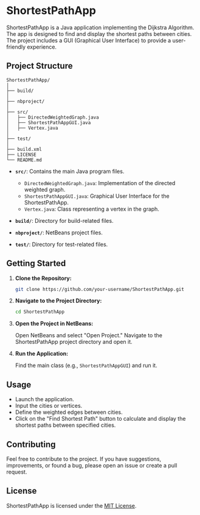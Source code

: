 # ShortestPathApp

ShortestPathApp is a Java application implementing the Dijkstra Algorithm. The app is designed to find and display the shortest paths between cities. The project includes a GUI (Graphical User Interface) to provide a user-friendly experience.

## Project Structure

```
ShortestPathApp/
│
├── build/
│
├── nbproject/
│
├── src/
│   ├── DirectedWeightedGraph.java
│   ├── ShortestPathAppGUI.java
│   ├── Vertex.java
│
├── test/
│
├── build.xml
├── LICENSE
└── README.md
```

- **`src/`**: Contains the main Java program files.
  - `DirectedWeightedGraph.java`: Implementation of the directed weighted graph.
  - `ShortestPathAppGUI.java`: Graphical User Interface for the ShortestPathApp.
  - `Vertex.java`: Class representing a vertex in the graph.

- **`build/`**: Directory for build-related files.

- **`nbproject/`**: NetBeans project files.

- **`test/`**: Directory for test-related files.

## Getting Started

1. **Clone the Repository:**

   ```bash
   git clone https://github.com/your-username/ShortestPathApp.git
   ```

2. **Navigate to the Project Directory:**

   ```bash
   cd ShortestPathApp
   ```

3. **Open the Project in NetBeans:**

   Open NetBeans and select "Open Project." Navigate to the ShortestPathApp project directory and open it.

4. **Run the Application:**

   Find the main class (e.g., `ShortestPathAppGUI`) and run it.

## Usage

- Launch the application.
- Input the cities or vertices.
- Define the weighted edges between cities.
- Click on the "Find Shortest Path" button to calculate and display the shortest paths between specified cities.

## Contributing

Feel free to contribute to the project. If you have suggestions, improvements, or found a bug, please open an issue or create a pull request.

## License

ShortestPathApp is licensed under the [MIT License](LICENSE).

